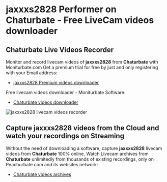# jaxxxs2828 Performer on Chaturbate - Free LiveCam videos downloader

## Chaturbate Live Videos Recorder

Monitor and record livecam videos of **jaxxxs2828** from **Chaturbate** with Moniturbate.com
Get a premium trial for free by just and only registering with your Email address:
* [jaxxxs2828 Premium videos downloader](https://moniturbate.com/request-demo-licence-key.html)

Free livecam videos downloader - Moniturbate Software:
* [Chaturbate videos downloader](https://moniturbate.com/moniturbate-download-software.html)

![jaxxxs2828 livecam videos recorder](https://peachurnet.com/templates/moniturbate-software.png)


## Capture jaxxxs2828 videos from the Cloud and watch your recordings on Streaming

Without the need of downloading a software, capture **jaxxxs2828** livecam videos from **Chaturbate** 100% online.
Watch Livecam archives from **Chaturbate** unlimitedly from thousands of existing recordings, only on Peachurbate.com and its websites network:
* [Chaturbate videos archives](https://peachurnet.com/)